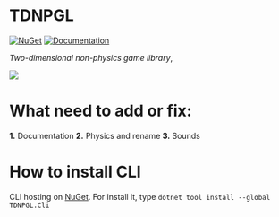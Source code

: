 TDNPGL
=============
[![NuGet](https://img.shields.io/nuget/v/TDNPGL.Core.svg?style=flat)](https://www.nuget.org/packages/TDNPGL.Core/)
[![Documentation](https://readthedocs.org/projects/tdnpgl/badge/?version=latest&style=flat)](https://tdnpgl.readthedocs.io/en/stable/index.html)

*Two-dimensional non-physics game library*,

![](https://github.com/zatrit/TDNPGL/raw/master/icons/2DNPGL_HD.png)

What need to add or fix:
=============
**1.** Documentation
**2.** Physics and rename
**3.** Sounds

How to install CLI
==============
CLI hosting on [NuGet](https://www.nuget.org/).
For install it, type `dotnet tool install --global TDNPGL.Cli`
